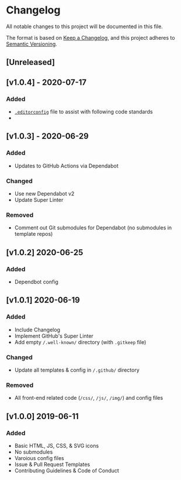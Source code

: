 <!-- markdownlint-disable -->
# Changelog
All notable changes to this project will be documented in this file.

The format is based on [Keep a Changelog](https://keepachangelog.com/en/1.0.0/),
and this project adheres to [Semantic Versioning](https://semver.org/spec/v2.0.0.html).

## [Unreleased]

## [v1.0.4] - 2020-07-17

### Added
- [`.editorconfig`](https://editorconfig.org/) file to assist with following code standards
- 
## [v1.0.3] - 2020-06-29

### Added
- Updates to GitHub Actions via Dependabot

### Changed
- Use new Dependabot v2
- Update Super Linter

### Removed
- Comment out Git submodules for Dependabot (no submodules in template repos)

## [v1.0.2] 2020-06-25

### Added
- Dependbot config

## [v1.0.1] 2020-06-19

### Added
- Include Changelog
- Implement GitHub's Super Linter
- Add empty `/.well-known/` directory (with `.gitkeep` file)

### Changed
- Update all templates & config in `/.github/` directory

### Removed
- All front-end related code (`/css/`, `/js/`, `/img/`) and config files

## [v1.0.0] 2019-06-11

### Added
- Basic HTML, JS, CSS, & SVG icons
- No submodules
- Varoious config files
- Issue & Pull Request Templates
- Contributing Guidelines & Code of Conduct
<!-- markdownlint-restore -->
